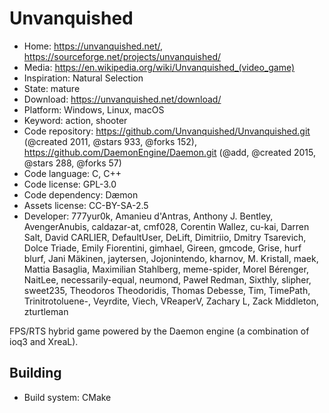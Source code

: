 # Unvanquished

- Home: https://unvanquished.net/, https://sourceforge.net/projects/unvanquished/
- Media: https://en.wikipedia.org/wiki/Unvanquished_(video_game)
- Inspiration: Natural Selection
- State: mature
- Download: https://unvanquished.net/download/
- Platform: Windows, Linux, macOS
- Keyword: action, shooter
- Code repository: https://github.com/Unvanquished/Unvanquished.git (@created 2011, @stars 933, @forks 152), https://github.com/DaemonEngine/Daemon.git (@add, @created 2015, @stars 288, @forks 57)
- Code language: C, C++
- Code license: GPL-3.0
- Code dependency: Dæmon
- Assets license: CC-BY-SA-2.5
- Developer: 777yur0k, Amanieu d'Antras, Anthony J. Bentley, AvengerAnubis, caldazar-at, cmf028, Corentin Wallez, cu-kai, Darren Salt, David CARLIER, DefaultUser, DeLift, Dimitriio, Dmitry Tsarevich, Dolce Triade, Emily Fiorentini, gimhael, Gireen, gmcode, Grise, hurf blurf, Jani Mäkinen, jaytersen, Jojonintendo, kharnov, M. Kristall, maek, Mattia Basaglia, Maximilian Stahlberg, meme-spider, Morel Bérenger, NaitLee, necessarily-equal, neumond, Paweł Redman, Sixthly, slipher, sweet235, Theodoros Theodoridis, Thomas Debesse, Tim, TimePath, Trinitrotoluene-, Veyrdite, Viech, VReaperV, Zachary L, Zack Middleton, zturtleman

FPS/RTS hybrid game powered by the Daemon engine (a combination of ioq3 and XreaL).

## Building

- Build system: CMake
